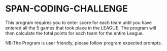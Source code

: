 # SPAN-CODING-CHALLENGE

This program requires you to enter score for each team until you have entered all the 5 games that took place in the LEAGUE. The program will then calculate the total points for each team for the entire League.

NB:The Program is user friendly, please follow program expected prompts.
